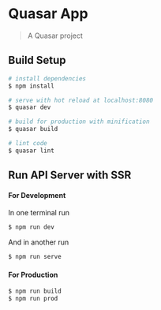 # Quasar App

> A Quasar project

## Build Setup

``` bash
# install dependencies
$ npm install

# serve with hot reload at localhost:8080
$ quasar dev

# build for production with minification
$ quasar build

# lint code
$ quasar lint
```

## Run API Server with SSR

#### For Development
In one terminal run

``` bash
$ npm run dev
```

And in another run

``` bash
$ npm run serve
```

#### For Production
``` bash
$ npm run build
$ npm run prod
```
